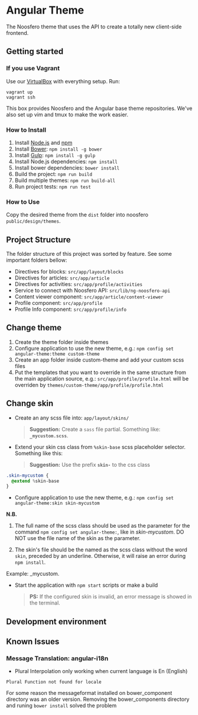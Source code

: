 # Angular Theme

The Noosfero theme that uses the API to create a totally new client-side frontend.

## Getting started

### If you use Vagrant
Use our [VirtualBox](https://atlas.hashicorp.com/paulohtfs/boxes/noosfero-dev) with everything setup.
Run:
```
vagrant up
vagrant ssh
```
This box provides Noosfero and the Angular base theme repositories.
We've also set up vim and tmux to make the work easier.

### How to Install
1. Install [Node.js](https://nodejs.org/) and [npm](https://www.npmjs.com/)
1. Install [Bower](http://bower.io/): `npm install -g bower`
1. Install [Gulp](http://gulpjs.com/): `npm install -g gulp`
1. Install Node.js dependencies: `npm install`
1. Install bower dependencies: `bower install`
1. Build the project: `npm run build`
1. Build multiple themes: `npm run build-all`
1. Run project tests: `npm run test`

### How to Use

Copy the desired theme from the `dist` folder into
noosfero `public/design/themes`.

## Project Structure
The folder structure of this project was sorted by feature.
See some important folders bellow:

- Directives for blocks: `src/app/layout/blocks`
- Directives for articles: `src/app/article`
- Directives for activities: `src/app/profile/activities`
- Service to connect with Noosfero API: `src/lib/ng-noosfero-api`
- Content viewer component: `src/app/article/content-viewer`
- Profile component: `src/app/profile`
- Profile Info component: `src/app/profile/info`


## Change theme

1. Create the theme folder inside themes
1. Configure application to use the new theme, e.g.:
`npm config set angular-theme:theme custom-theme`
1. Create an app folder inside custom-theme and add your custom scss files
1. Put the templates that you want to override in the same structure from the main application source, e.g.:
`src/app/profile/profile.html` will be overriden by `themes/custom-theme/app/profile/profile.html`

## Change skin

- Create an any scss file into: `app/layout/skins/`
  > **Suggestion:** Create a `sass` file partial. Something like: **`_mycustom.scss`**.

- Extend your skin css class from `%skin-base` scss placeholder selector. Something like this:
  > **Suggestion:** Use the prefix **`skin-`** to the css class

```sass
.skin-mycustom {
  @extend %skin-base
}
```
- Configure application to use the new theme, e.g.:
`npm config set angular-theme:skin skin-mycustom`

**N.B.**

1. The full name of the scss class should be used as the parameter for the command `npm config set angular-theme:`, like in _skin-mycustom_. DO NOT use the file name of the skin as the parameter.

2. The skin's file should be the named as the scss class without the word `skin`, preceded by an underline. Otherwise, it will raise an error during `npm install`.

Example: _mycustom.


- Start the application with `npm start` scripts or make a build
  > **PS:** If the configured skin is invalid, an error message is showed in the terminal.

## Development environment

## Known Issues

### Message Translation: angular-i18n

 - Plural  Interpolation only working when current language is En (English)

 `Plural Function not found for locale`

 For some reason the messageformat installed on bower_component directory was an older version. Removing the bower_components directory
and runing `bower install` solved the problem
